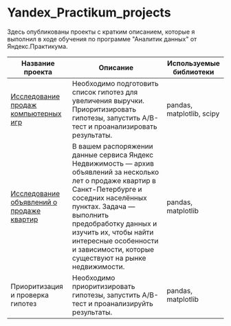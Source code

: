 # Yandex_Practikum_projects

Здесь опубликованы проекты с кратким описанием, которые я выполнил в ходе обучения по программе "Аналитик данных" от Яндекс.Практикума.

| Название проекта | Описание | Используемые библиотеки |
| --- | --- | --- |
| [Исследование продаж компьютерных игр](https://github.com/Georgiy2002/Yandex_Practikum_projects/tree/main/Computer_game_sales_research)|Необходимо подготовить список гипотез для увеличения выручки. Приоритизировать гипотезы, запустить A/B-тест и проанализировать результаты.  | pandas, matplotlib, scipy |
| [Исследование объявлений о продаже квартир](https://github.com/Georgiy2002/Yandex_Practikum_projects/tree/main/Research-on-apartment-listings)|В вашем распоряжении данные сервиса Яндекс Недвижимость — архив объявлений за несколько лет о продаже квартир в Санкт-Петербурге и соседних населённых пунктах. Задача — выполнить предобработку данных и изучить их, чтобы найти интересные особенности и зависимости, которые существуют на рынке недвижимости. | pandas, matplotlib |
|Приоритизация и проверка гипотез|Необходимо приоритизировать гипотезы, запустить A/B-тест и проанализируйть результаты.| pandas, matplotlib |

